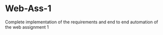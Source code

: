 # Web-Ass-1
Complete implementation of the requirements and end to end automation of the web assignment 1
